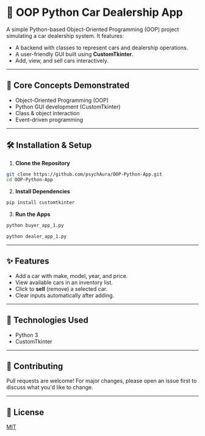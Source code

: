 # 🚗 OOP Python Car Dealership App

A simple Python-based Object-Oriented Programming (OOP) project simulating a car dealership system. It features:

- A backend with classes to represent cars and dealership operations.
- A user-friendly GUI built using **CustomTkinter**.
- Add, view, and sell cars interactively.

---

## 🧠 Core Concepts Demonstrated

- Object-Oriented Programming (OOP)
- Python GUI development (CustomTkinter)
- Class & object interaction
- Event-driven programming

---

## 🛠️ Installation & Setup

1. **Clone the Repository**

```bash
git clone https://github.com/psychAura/OOP-Python-App.git
cd OOP-Python-App
```

2. **Install Dependencies**

```bash
pip install customtkinter
```

3. **Run the Apps**

```bash
python buyer_app_1.py

python dealer_app_1.py
```

---

## ✨ Features

- Add a car with make, model, year, and price.
- View available cars in an inventory list.
- Click to **sell** (remove) a selected car.
- Clear inputs automatically after adding.

---

## 🚀 Technologies Used

- Python 3
- CustomTkinter

---

## 🤝 Contributing

Pull requests are welcome! For major changes, please open an issue first to discuss what you'd like to change.

---

## 📄 License

[MIT](https://choosealicense.com/licenses/mit/)
